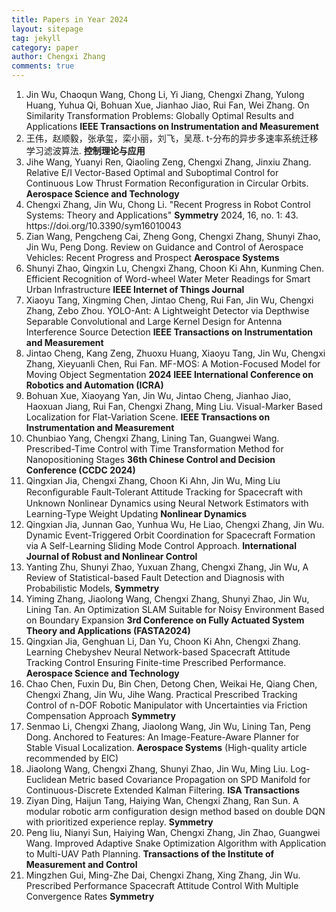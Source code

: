 ```yaml
---
title: Papers in Year 2024
layout: sitepage
tag: jekyll
category: paper
author: Chengxi Zhang
comments: true
---
```

<ol>
    <li>Jin Wu, Chaoqun Wang, Chong Li, Yi Jiang, Chengxi Zhang, Yulong Huang, Yuhua Qi, Bohuan Xue, Jianhao Jiao, Rui Fan, Wei Zhang. On Similarity Transformation Problems: Globally Optimal Results and Applications <b>IEEE Transactions on Instrumentation and Measurement</b></li>
    <li>王伟，赵顺毅，张承玺，栾小丽，刘飞，吴荩. t-分布的异步多速率系统迁移学习滤波算法.  <b>控制理论与应用</b> </li>
    <li>Jihe Wang, Yuanyi Ren, Qiaoling Zeng, Chengxi Zhang, Jinxiu Zhang. Relative E/I Vector-Based Optimal and Suboptimal Control for Continuous Low Thrust Formation Reconfiguration in Circular Orbits. <b>Aerospace Science and Technology</b></li>
	<li>Chengxi Zhang, Jin Wu, Chong Li. "Recent Progress in Robot Control Systems: Theory and Applications" <b>Symmetry</b> 2024, 16, no. 1: 43. https://doi.org/10.3390/sym16010043 </li>
	<li>Zian Wang, Pengcheng Cai, Zheng Gong, Chengxi Zhang, Shunyi Zhao, Jin Wu, Peng Dong. Review on Guidance and Control of Aerospace Vehicles: Recent Progress and Prospect
<b>Aerospace Systems</b></li>
	<li>Shunyi Zhao, Qingxin Lu, Chengxi Zhang, Choon Ki Ahn, Kunming Chen. Efficient Recognition of Word-wheel Water Meter Readings for Smart Urban Infrastructure
<b>IEEE Internet of Things Journal</b></li>
    <li>Xiaoyu Tang, Xingming Chen, Jintao Cheng, Rui Fan, Jin Wu, Chengxi Zhang, Zebo Zhou. YOLO-Ant: A Lightweight Detector via Depthwise Separable Convolutional and Large Kernel Design for Antenna Interference Source Detection <b>IEEE Transactions on Instrumentation and Measurement</b>  </li>
	<li>Jintao Cheng, Kang Zeng, Zhuoxu Huang, Xiaoyu Tang, Jin Wu, Chengxi Zhang, Xieyuanli Chen, Rui Fan.  MF-MOS: A Motion-Focused Model for Moving Object Segmentation <b>2024 IEEE International Conference on Robotics and Automation (ICRA)</b></li>
	<li>Bohuan Xue, Xiaoyang Yan, Jin Wu, Jintao Cheng, Jianhao Jiao, Haoxuan Jiang, Rui Fan, Chengxi Zhang, Ming Liu. Visual-Marker Based Localization for Flat-Variation Scene.  <b>IEEE Transactions on Instrumentation and Measurement</b></li>
	<li>Chunbiao Yang, Chengxi Zhang, Lining Tan, Guangwei Wang. Prescribed-Time Control with Time Transformation Method for Nanopositioning Stages <b>36th Chinese Control and Decision Conference (CCDC 2024)</b></li>
	<li>Qingxian Jia, Chengxi Zhang, Choon Ki Ahn, Jin Wu, Ming Liu Reconﬁgurable Fault-Tolerant Attitude Tracking for Spacecraft with Unknown Nonlinear Dynamics using Neural Network Estimators with Learning-Type Weight Updating <b>Nonlinear Dynamics</b></li>
	<li>Qingxian Jia, Junnan Gao, Yunhua Wu, He Liao, Chengxi Zhang, Jin Wu. Dynamic Event-Triggered Orbit Coordination for Spacecraft Formation via A Self-Learning Sliding Mode Control Approach. <b>International Journal of Robust and Nonlinear Control</b></li>
    <li>Yanting Zhu, Shunyi Zhao, Yuxuan Zhang, Chengxi Zhang, Jin Wu, A Review of Statistical-based Fault Detection and Diagnosis with Probabilistic Models, <b>Symmetry</b></li>
<li>Yiming Zhang, Jiaolong Wang, Chengxi Zhang, Shunyi Zhao, Jin Wu, Lining Tan. An Optimization SLAM Suitable for Noisy Environment Based on Boundary Expansion <b>3rd Conference on Fully Actuated System Theory and Applications (FASTA2024)</b></li>
<li>Qingxian Jia, Genghuan Li, Dan Yu, Choon Ki Ahn, Chengxi Zhang. Learning Chebyshev Neural Network-based Spacecraft Attitude Tracking Control Ensuring Finite-time Prescribed Performance. <b>Aerospace Science and Technology</b> </li>
    <li>Chao Chen, Fuxin Du, Bin Chen, Detong Chen, Weikai He, Qiang Chen, Chengxi Zhang, Jin Wu, Jihe Wang. Practical Prescribed Tracking Control of n-DOF Robotic Manipulator with Uncertainties via Friction Compensation Approach <b>Symmetry</b></li>
	<li>Senmao Li, Chengxi Zhang, Jiaolong Wang, Jin Wu, Lining Tan, Peng Dong. Anchored to Features: An Image-Feature-Aware Planner for Stable Visual Localization. <b>Aerospace Systems</b> (High-quality article recommended by EIC)</li>
    <li>Jiaolong Wang, Chengxi Zhang, Shunyi Zhao, Jin Wu, Ming Liu. Log-Euclidean Metric based Covariance Propagation on SPD Manifold for Continuous-Discrete Extended Kalman Filtering. <b>ISA Transactions</b></li>
    <li>Ziyan Ding, Haijun Tang, Haiying Wan, Chengxi Zhang, Ran Sun. A modular robotic arm configuration design method based on double DQN with prioritized experience replay. <b>Symmetry</b></li>
<li>Peng liu, Nianyi Sun, Haiying Wan, Chengxi Zhang, Jin Zhao, Guangwei Wang. Improved Adaptive Snake Optimization Algorithm with Application to Multi-UAV Path Planning. <b>Transactions of the Institute of Measurement and Control</b></li>
<li>Mingzhen Gui, Ming-Zhe Dai, Chengxi Zhang, Xing Zhang, Jin Wu. Prescribed Performance Spacecraft Attitude Control With Multiple Convergence Rates <b>Symmetry</b></li>
</ol>







<!--

	<li>Ming-Zhe Dai, <b><b>Chengxi Zhang</b>*</b>, Henry Leung, Peng Dong, Bo Li. Distributed Integral-type Edge-event- and Self-triggered Synchronization for Nonlinear Multi-agent Systems. <b>IEEE Transactions on Systems, Man and Cybernetics: Systems</b>. (Under Revision)</li>
	<li><b><b>Chengxi Zhang</b></b>, Ming-Zhe Dai, Jin Wu, Bing Xiao, Bo Li, Mingjiang Wang. Neural-networks and event-based fault-tolerant control for spacecraft attitude stabilization, <b>Aerospace Science and Technology</b>. (Under Revision)</li>
	
	<li>Ming-Zhe Dai , Choon Ki Ahn, Jin Wu, <b><b>Chengxi Zhang</b></b>, Mingzhen Gui, Performance Adjustable Event-Triggered Synchronization Policies to Nonlinear Multi-Agent Systems, <b>IEEE Systems Journal. </b>(Under Review)</li>
	<li>Ming-Zhe Dai, <b><b>Chengxi Zhang</b></b>, Peng Dong, Henry Leung. Lp function based event-triggered policy tospacecraft attitude tracking<b>IEEE Transactions on Automatic Control</b>(Under Revision)</li>

</font>这个用来调整行间距
(师傅的雪人)

<img src="{{site.url}}/images/posts/2016-01-22-snowman.jpg " alt="" width="400" height="400" title="" align="" />

![mysnowman]({{site.url}}/images/posts/2016-01-22-snowman.JPG)

<img src="{{site.url}}/images/posts/SJTUDawn.jpg " alt="" width="480" height="360" title="" align="" />

-->
